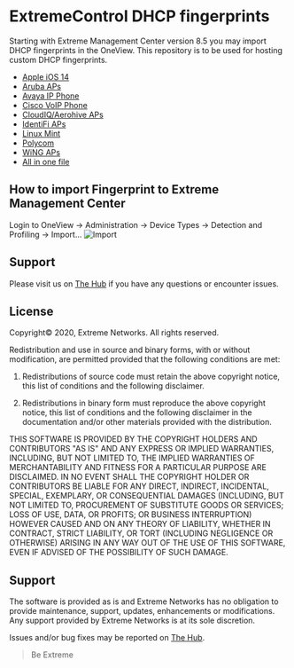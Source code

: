 # ExtremeControl DHCP fingerprints

Starting with Extreme Management Center version 8.5 you may import DHCP fingerprints in the OneView. This repository is to be used for hosting custom DHCP fingerprints. 

* [Apple iOS 14](xml/iOS14.xml?raw=true)
* [Aruba APs](xml/Aruba.xml?raw=true)
* [Avaya IP Phone](xml/Avaya.xml?raw=true)
* [Cisco VoIP Phone](xml/Cisco.xml?raw=true)
* [CloudIQ/Aerohive APs](xml/Aerohive.xml?raw=true)
* [IdentiFi APs](xml/Identifi.xml?raw=true)
* [Linux Mint](xml/Mint.xml?raw=true)
* [Polycom](xml/Polycom.xml?raw=true)
* [WiNG APs](xml/Wing.xml?raw=true)
* [All in one file](xml/FingerPrint.xml?raw=true)

## How to import Fingerprint to Extreme Management Center
Login to OneView -> Administration -> Device Types -> Detection and Profiling -> Import...
![Import](Import.PNG?raw=true)

## Support
Please visit us on [The Hub](https://community.extremenetworks.com/extreme) if you have any questions or encounter issues.

## License
Copyright© 2020, Extreme Networks.  All rights reserved.

Redistribution and use in source and binary forms, with or without modification,
are permitted provided that the following conditions are met:

1. Redistributions of source code must retain the above copyright notice, this
list of conditions and the following disclaimer.

2. Redistributions in binary form must reproduce the above copyright notice,
this list of conditions and the following disclaimer in the documentation
and/or other materials provided with the distribution.

THIS SOFTWARE IS PROVIDED BY THE COPYRIGHT HOLDERS AND CONTRIBUTORS "AS IS" AND
ANY EXPRESS OR IMPLIED WARRANTIES, INCLUDING, BUT NOT LIMITED TO, THE IMPLIED
WARRANTIES OF MERCHANTABILITY AND FITNESS FOR A PARTICULAR PURPOSE ARE
DISCLAIMED. IN NO EVENT SHALL THE COPYRIGHT HOLDER OR CONTRIBUTORS BE LIABLE
FOR ANY DIRECT, INDIRECT, INCIDENTAL, SPECIAL, EXEMPLARY, OR CONSEQUENTIAL
DAMAGES (INCLUDING, BUT NOT LIMITED TO, PROCUREMENT OF SUBSTITUTE GOODS OR
SERVICES; LOSS OF USE, DATA, OR PROFITS; OR BUSINESS INTERRUPTION) HOWEVER
CAUSED AND ON ANY THEORY OF LIABILITY, WHETHER IN CONTRACT, STRICT LIABILITY,
OR TORT (INCLUDING NEGLIGENCE OR OTHERWISE) ARISING IN ANY WAY OUT OF THE USE
OF THIS SOFTWARE, EVEN IF ADVISED OF THE POSSIBILITY OF SUCH DAMAGE.

## Support
The software is provided as is and Extreme Networks has no obligation to provide
maintenance, support, updates, enhancements or modifications.
Any support provided by Extreme Networks is at its sole discretion.

Issues and/or bug fixes may be reported on [The Hub](https://community.extremenetworks.com/extreme).

>Be Extreme
